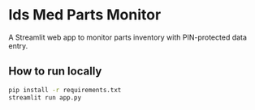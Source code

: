 # Ids Med Parts Monitor

A Streamlit web app to monitor parts inventory with PIN-protected data entry.

## How to run locally
```bash
pip install -r requirements.txt
streamlit run app.py
```
